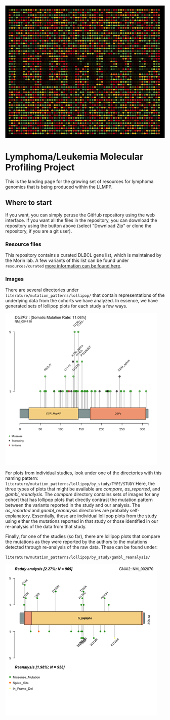 ![](https://github.com/morinlab/LLMPP/blob/main/docs/images/LLMPP_static_logo.jpeg?raw=true)

# Lymphoma/Leukemia Molecular Profiling Project

This is the landing page for the growing set of resources for lymphoma genomics that is being produced within the LLMPP. 

## Where to start

If you want, you can simply peruse the GitHub repository using the web interface. If you want all the files in the repository, you can download the repository using the button above (select "Download Zip" or clone the repository, if you are a git user). 

### Resource files

This repository contains a curated DLBCL gene list, which is maintained by the Morin lab. A few variants of this list can be found under `resources/curated` [more information can be found here](resources/curated/Readme.md).

### Images

There are several directories under `literature/mutation_patterns/lollipop/` that contain representations of the underlying data from the cohorts we have analyzed. In essence, we have generated sets of lollipop plots for each study a few ways.

![Example](literature/mutation_patterns/lollipop/by_study/gambl_reanalysis/dlbcl_schmitz/DUSP2.png?raw=true "Title")

For plots from individual studies, look under one of the directories with this naming pattern:
`literature/mutation_patterns/lollipop/by_study/TYPE/STUDY`
Here, the three types of plots that might be available are *compare*, *as_reported*, and *gambl_reanalysis*. The *compare* directory contains sets of images for any cohort that has lollipop plots that directly contrast the mutation pattern between the variants reported in the study and our analysis. The *as_reported* and *gambl_reanalysis* directories are probably self-explanatory. Essentially, these are individual lollipop plots from the study using either the mutations reported in that study or those identified in our re-analysis of the data from that study.   

Finally, for one of the studies (so far), there are lollipop plots that compare the mutations as they were reported by the authors to the mutations detected through re-analysis of the raw data. These can be found under:

`literature/mutation_patterns/lollipop/by_study/gambl_reanalysis/`

![](literature/mutation_patterns/lollipop/by_study/compare/dlbcl_reddy/GNAI2.png)
